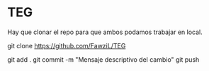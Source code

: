 # TEG

Hay que clonar el repo para que ambos podamos trabajar en local. 

git clone https://github.com/FawziL/TEG

git add . git commit -m "Mensaje descriptivo del cambio" git push